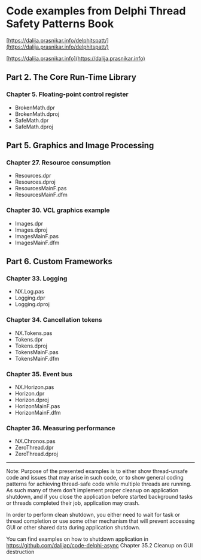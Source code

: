 # Code examples from Delphi Thread Safety Patterns Book

[https://dalija.prasnikar.info/delphitspatt/](https://dalija.prasnikar.info/delphitspatt/)

[https://dalija.prasnikar.info](https://dalija.prasnikar.info)


## Part 2. The Core Run-Time Library

### Chapter 5. Floating-point control register 

  + BrokenMath.dpr
  + BrokenMath.dproj
  + SafeMath.dpr
  + SafeMath.dproj


## Part 5. Graphics and Image Processing 

### Chapter 27. Resource consumption 

  + Resources.dpr
  + Resources.dproj
  + ResourcesMainF.pas
  + ResourcesMainF.dfm

### Chapter 30. VCL graphics example 

  + Images.dpr
  + Images.dproj
  + ImagesMainF.pas
  + ImagesMainF.dfm


## Part 6. Custom Frameworks 

### Chapter 33. Logging 

  + NX.Log.pas 
  + Logging.dpr
  + Logging.dproj

### Chapter 34. Cancellation tokens 

  + NX.Tokens.pas 
  + Tokens.dpr
  + Tokens.dproj
  + TokensMainF.pas
  + TokensMainF.dfm

### Chapter 35. Event bus 

  + NX.Horizon.pas 
  + Horizon.dpr
  + Horizon.dproj
  + HorizonMainF.pas
  + HorizonMainF.dfm

### Chapter 36. Measuring performance 

  + NX.Chronos.pas
  + ZeroThread.dpr
  + ZeroThread.dproj

---
  
Note: Purpose of the presented examples is to either show thread-unsafe code and
issues that may arise in such code, or to show general coding patterns for
achieving thread-safe code while multiple threads are running. As such many of
them don't implement proper cleanup on application shutdown, and if you close the
application before started background tasks or threads completed their job,
application may crash.

In order to perform clean shutdown, you either need to wait for task or thread
completion or use some other mechanism that will prevent accessing GUI or
other shared data during application shutdown.

You can find examples on how to shutdown application in https://github.com/dalijap/code-delphi-async Chapter 35.2 Cleanup on GUI destruction
